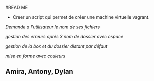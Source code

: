 #READ ME

* Creer un script qui permet de créer une machine virtuelle vagrant.

_Demande a l'utilisateur le nom de ses fichiers_

_gestion des erreurs aprés 3 nom de dossier avec espace_

_gestion de la box et du dossier distant par défaut_

_mise en forme avec couleurs_


## Amira, Antony, Dylan
